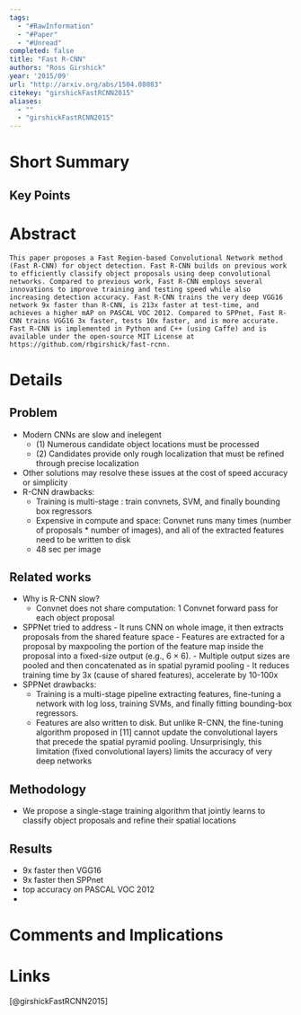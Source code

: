 ```yaml
---
tags:
  - "#RawInformation"
  - "#Paper"
  - "#Unread"
completed: false
title: "Fast R-CNN"
authors: "Ross Girshick"
year: '2015/09'
url: "http://arxiv.org/abs/1504.08083"
citekey: "girshickFastRCNN2015"
aliases:
  - ""
  - "girshickFastRCNN2015"
---
```


# Short Summary

## Key Points

# Abstract
```
This paper proposes a Fast Region-based Convolutional Network method (Fast R-CNN) for object detection. Fast R-CNN builds on previous work to efficiently classify object proposals using deep convolutional networks. Compared to previous work, Fast R-CNN employs several innovations to improve training and testing speed while also increasing detection accuracy. Fast R-CNN trains the very deep VGG16 network 9x faster than R-CNN, is 213x faster at test-time, and achieves a higher mAP on PASCAL VOC 2012. Compared to SPPnet, Fast R-CNN trains VGG16 3x faster, tests 10x faster, and is more accurate. Fast R-CNN is implemented in Python and C++ (using Caffe) and is available under the open-source MIT License at https://github.com/rbgirshick/fast-rcnn.
```
# Details
## Problem
- Modern CNNs are slow and inelegent
	- (1) Numerous candidate object locations must be processed
	- (2) Candidates provide only rough localization that must be refined through precise localization
- Other solutions may resolve these issues at the cost of speed accuracy or simplicity
- R-CNN drawbacks:
	- Training is multi-stage : train convnets, SVM, and finally bounding box regressors
	- Expensive in compute and space: Convnet runs many times (number of proposals * number of images), and all of the extracted features need to be written to disk
	- 48 sec per image
## Related works
- Why is R-CNN slow?
	- Convnet does not share computation: 1 Convnet forward pass for each object proposal
- SPPNet tried to address
		- It runs CNN on whole image, it then extracts proposals from the shared feature space
		- Features are extracted for a proposal by maxpooling the portion of the feature map inside the proposal into a fixed-size output (e.g., 6 × 6). 
		- Multiple output sizes are pooled and then concatenated as in spatial pyramid pooling 
		- It reduces training time by 3x (cause of shared features), accelerate by 10-100x
- SPPNet drawbacks:
	- Training is a multi-stage pipeline extracting features, fine-tuning a network with log loss, training SVMs, and finally fitting bounding-box regressors. 
	- Features are also written to disk. But unlike R-CNN, the fine-tuning algorithm proposed in [11] cannot update the convolutional layers that precede the spatial pyramid pooling. Unsurprisingly, this limitation (fixed convolutional layers) limits the accuracy of very deep networks
## Methodology
- We propose a single-stage training algorithm that jointly learns to classify object proposals and refine their spatial locations
## Results
- 9x faster then VGG16
- 9x faster then SPPnet
- top accuracy on PASCAL VOC 2012
- 
# Comments and Implications

# Links
[@girshickFastRCNN2015]